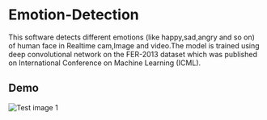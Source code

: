# Emotion-Detection
This software detects different emotions (like happy,sad,angry and so on) of human face in 
Realtime cam,Image and video.The model is trained using deep convolutional network on the 
FER-2013 dataset which was published on International Conference on Machine Learning (ICML). 

## Demo
![Test image 1](Happy.jpg)
